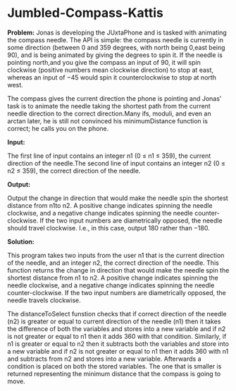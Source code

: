 # Jumbled-Compass-Kattis

**Problem:**
Jonas is developing the JUxtaPhone and is tasked with animating the compass needle. The API is simple: the compass needle is currently in some direction (between 0 and 359 degrees, with north being 0,east being 90), and is being animated by giving the degrees to spin it. If the needle is pointing north,and you give the compass an input of 90, it will spin clockwise (positive numbers mean clockwise direction) to stop at east, whereas an input of −45 would spin it counterclockwise to stop at north west.

The compass gives the current direction the phone is pointing and Jonas’ task is to animate the needle taking the shortest path from the current needle direction to the correct direction.Many ifs, moduli, and even an arctan later, he is still not convinced his minimumDistance function is correct; he calls you on the phone.

**Input:**

The first line of input contains an integer n1 (0 ≤ n1 ≤ 359), the current direction of the needle.The second line of input contains an integer n2 (0 ≤ n2 ≤ 359), the correct direction of the needle.

**Output:**

Output the change in direction that would make the needle spin the shortest distance from n1to n2. A positive change indicates spinning the needle clockwise, and a negative change indicates spinning the needle counter-clockwise. If the two input numbers are diametrically opposed, the needle should travel clockwise. I.e., in this case, output 180 rather than −180. 

**Solution:**

This program takes two inputs from the user n1 that is the current direction of the needle, and an integer n2, the correct direction of the needle.
This function returns the change in direction that would make the needle spin the shortest distance from n1 to n2.
A positive change indicates spinning the needle clockwise, and a negative change indicates spinning the needle counter-clockwise.
If the two input numbers are diametrically opposed, the needle travels clockwise.

The distanceToSelect funstion checks that if correct direction of the needle (n2) is greater or equal to current direction of the needle (n1) then it takes the difference of both the variables  and stores into a new variable and if n2 is  not greater or equal to n1 then it adds 360 with that condition.
Similarly, if n1 is greater or equal to n2 then it subtracts both the variables and store into a new variable and if n2 is not greater or equal to n1 then it adds 360 with n1 and  subtracts from n2 and stores into a new variable.
Afterwards a condition is placed on both the stored variables. The one that is smaller is returned representing the minimum distance that the compass is going to move.
